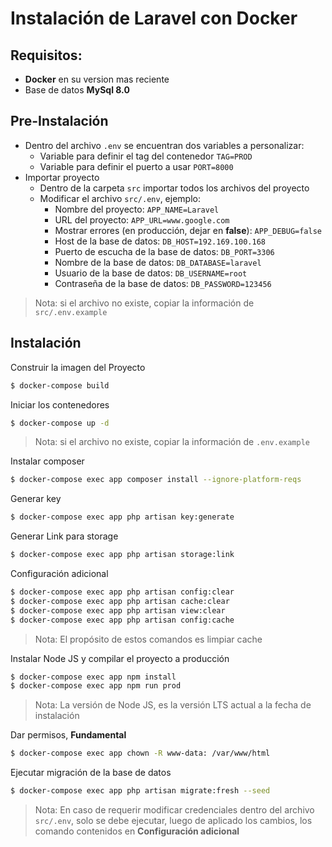 # Instalación de Laravel con Docker

## Requisitos:

- **Docker** en su version mas reciente
- Base de datos **MySql 8.0**

## Pre-Instalación
- Dentro del archivo `.env` se encuentran dos variables a personalizar:
    - Variable para definir el tag del contenedor `TAG=PROD`
    - Variable para definir el puerto a usar `PORT=8000`
- Importar proyecto
    - Dentro de la carpeta `src` importar todos los archivos del proyecto
    - Modificar el archivo `src/.env`, ejemplo:
        - Nombre del proyecto: `APP_NAME=Laravel`
        - URL del proyecto: `APP_URL=www.google.com`
        - Mostrar errores (en producción, dejar en **false**): `APP_DEBUG=false`
        - Host de la base de datos: `DB_HOST=192.169.100.168`
        - Puerto de escucha de la base de datos: `DB_PORT=3306`
        - Nombre de la base de datos: `DB_DATABASE=laravel`
        - Usuario de la base de datos: `DB_USERNAME=root`
        - Contraseña de la base de datos: `DB_PASSWORD=123456`
> Nota: si el archivo no existe, copiar la información de `src/.env.example`

## Instalación

Construir la imagen del Proyecto
```sh
$ docker-compose build
```
Iniciar los contenedores
```sh
$ docker-compose up -d
```
> Nota: si el archivo no existe, copiar la información de `.env.example`

Instalar composer
```sh
$ docker-compose exec app composer install --ignore-platform-reqs
```
Generar key
```sh
$ docker-compose exec app php artisan key:generate
```
Generar Link para storage
```sh
$ docker-compose exec app php artisan storage:link
```
Configuración adicional
```sh
$ docker-compose exec app php artisan config:clear
$ docker-compose exec app php artisan cache:clear
$ docker-compose exec app php artisan view:clear
$ docker-compose exec app php artisan config:cache
```
> Nota: El propósito de estos comandos es limpiar cache

Instalar Node JS y compilar el proyecto a producción
```sh
$ docker-compose exec app npm install
$ docker-compose exec app npm run prod
```
> Nota: La versión de Node JS, es la versión LTS actual a la fecha de instalación

Dar permisos, **Fundamental**
```sh
$ docker-compose exec app chown -R www-data: /var/www/html
```
    
Ejecutar migración de la base de datos
```sh
$ docker-compose exec app php artisan migrate:fresh --seed
```
> Nota: En caso de requerir modificar credenciales dentro del archivo `src/.env`, solo se debe ejecutar, luego de aplicado los cambios, los comando contenidos en **Configuración adicional**